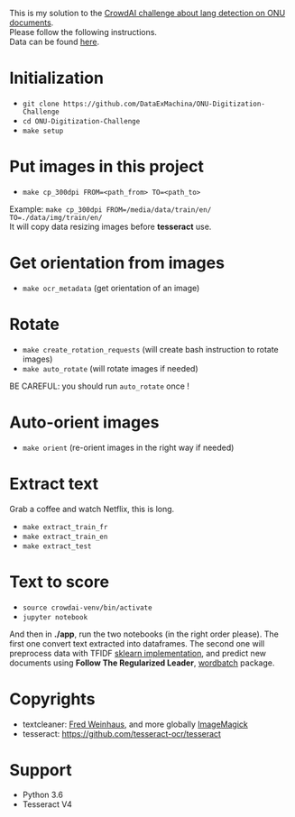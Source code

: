 This is my solution to the [CrowdAI challenge about lang detection on ONU documents](https://www.crowdai.org/challenges/league-of-nations-archives-digitization-challenge). <br>
Please follow the following instructions. <br>
Data can be found [here](https://owncloud.unog.ch/index.php/s/AHiEdCWr5Y86FsO).

# Initialization

- `git clone https://github.com/DataExMachina/ONU-Digitization-Challenge`
- `cd ONU-Digitization-Challenge`
- `make setup`

# Put images in this project 

- `make cp_300dpi FROM=<path_from> TO=<path_to>`

Example: `make cp_300dpi FROM=/media/data/train/en/ TO=./data/img/train/en/` <br>
It will copy data resizing images before **tesseract** use.

# Get orientation from images
- `make ocr_metadata` (get orientation of an image)

# Rotate
- `make create_rotation_requests` (will create bash instruction to rotate images)
- `make auto_rotate` (will rotate images if needed) 

BE CAREFUL: you should run `auto_rotate` once !

# Auto-orient images
- `make orient` (re-orient images in the right way if needed)

# Extract text
Grab a coffee and watch Netflix, this is long.
- `make extract_train_fr`
- `make extract_train_en`
- `make extract_test`

# Text to score 
- `source crowdai-venv/bin/activate`
- `jupyter notebook`

And then in **./app**, run the two notebooks (in the right order please). The first one convert text extracted into dataframes. The second one will preprocess data with TFIDF [sklearn implementation](http://scikit-learn.org/stable/modules/generated/sklearn.feature_extraction.text.TfidfVectorizer.html), and predict new documents using **Follow The Regularized Leader**, [wordbatch](https://github.com/anttttti/Wordbatch) package.

# Copyrights
- textcleaner: [Fred Weinhaus](http://www.fmwconcepts.com/imagemagick/textcleaner/index.php), and more globally [ImageMagick](https://www.imagemagick.org/script/index.php)
- tesseract: https://github.com/tesseract-ocr/tesseract

# Support 
- Python 3.6
- Tesseract V4

